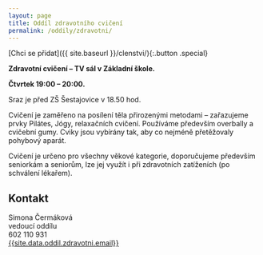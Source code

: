 ```yaml
---
layout: page
title: Oddíl zdravotního cvičení
permalink: /oddily/zdravotni/
---
```


[Chci se přidat]({{ site.baseurl }}/clenstvi/){:.button .special}

**Zdravotní cvičení – TV sál v Základní škole.**

**Čtvrtek 19:00 – 20:00.**

Sraz je před ZŠ Šestajovice v 18.50 hod.

Cvičení je zaměřeno na posílení těla přirozenými metodami – zařazujeme prvky Pilátes, Jógy, relaxačních cvičení. Používáme především overbally a cvičební gumy. Cviky jsou vybírány tak, aby co nejméně přetěžovaly pohybový aparát.  

Cvičení je určeno pro všechny věkové kategorie, doporučujeme především seniorkám a seniorům, lze jej využít i při zdravotních zatíženích (po schválení lékařem).

## Kontakt

Simona Čermáková  
vedoucí oddílu  
602 110 931  
[{{site.data.oddil.zdravotni.email}}](mailto:{{site.data.oddil.zdravotni.email}})
